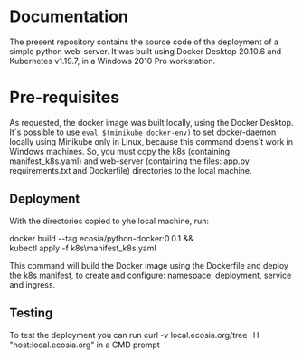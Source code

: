 <h1>Documentation</h1>

The present repository contains the source code of the deployment of a simple python web-server.
It was built using Docker Desktop 20.10.6 and Kubernetes v1.19.7, in a Windows 2010 Pro workstation.

<h1>Pre-requisites</h1>

As requested,  the docker image was built locally, using the Docker Desktop. It´s possible to use `eval $(minikube docker-env)` to set docker-daemon locally using Minikube only in Linux, because this command doens´t work in Windows machines.
So, you must copy the k8s (containing manifest_k8s.yaml) and web-server (containing the files: app.py, requirements.txt and Dockerfile) directories to the local machine.

<h2>Deployment</h2>

With the directories copied to yhe local machine, run:

docker build --tag ecosia/python-docker:0.0.1 && \
kubectl apply -f k8s\manifest_k8s.yaml

This command will build the Docker image using the Dockerfile and deploy the k8s manifest, to create and configure: namespace, deployment, service and ingress.

<h2>Testing</h2>

To test the deployment you can run curl -v local.ecosia.org/tree -H "host:local.ecosia.org" in a CMD prompt
